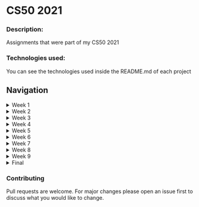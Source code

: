 # CS50 2021

### Description: 
Assignments that were part of my CS50 2021

### Technologies used:
You can see the technologies used inside the README.md of each project

## Navigation
<details>
  <summary>Week 1</summary>
  <blockquote>Introduction to C</blockquote>
  <ul>
	<li>Week 1 Problem Set</li>
		<ul>
			<li><a href="https://github.com/ggwmwgg/cs50/C_Cash" target="_blank">Cash</a></li>
			<li><a href="https://github.com/ggwmwgg/cs50/C_Mario" target="_blank">Mario</a></li>
		</ul>
  </ul>  
</details>
<details>
  <summary>Week 2</summary>
  <blockquote>C Arrays</blockquote>
  <ul>
	<li>Week 2 Problem Set</li>
		<ul>
			<li><a href="https://github.com/ggwmwgg/cs50/C_Readability" target="_blank">Readability</a></li>
			<li><a href="https://github.com/ggwmwgg/cs50/C_Caesar" target="_blank">Caesar</a></li>
		</ul>
	<li><a href="https://github.com/ggwmwgg/cs50/C_Scrabble" target="_blank">Week 2 Lab (Scrabble)</a></li>
  </ul>  
</details>
<details>
  <summary>Week 3</summary>
  <blockquote>C Algorithms</blockquote>
  <ul>
	<li>Week 3 Problem Set</li>
		<ul>
			<li><a href="https://github.com/ggwmwgg/cs50/C_Plurality" target="_blank">Plurality</a></li>
			<li><a href="https://github.com/ggwmwgg/cs50/C_Runoff" target="_blank">Runoff</a></li>
		</ul>
  </ul>  
</details>
<details>
  <summary>Week 4</summary>
  <blockquote>C Memory</blockquote>
  <ul>
	<li>Week 4 Problem Set</li>
		<ul>
			<li><a href="https://github.com/ggwmwgg/cs50/C_Recover" target="_blank">Recover</a></li>
			<li><a href="https://github.com/ggwmwgg/cs50/C_Filter" target="_blank">Filter</a></li>
		</ul>
	<li><a href="https://github.com/ggwmwgg/cs50/C_Volume" target="_blank">Week 4 Lab (Volume)</a></li>
  </ul> 
</details>
<details>
  <summary>Week 5</summary>
  <blockquote>C Data Structures</blockquote>
  <ul>
	<li><a href="https://github.com/ggwmwgg/cs50/C_Speller" target="_blank">Week 5 Problem Set (Speller)</a></li>
	<li><a href="https://github.com/ggwmwgg/cs50/C_Inheritance" target="_blank">Week 5 Lab (Inheritance)</a></li>
  </ul> 
</details>
<details>
  <summary>Week 6</summary>
  <blockquote>Python</blockquote>
  <ul>
	<li>Week 6 Problem Set</li>
		<ul>
			<li><a href="https://github.com/ggwmwgg/cs50/Py_Cash" target="_blank">Cash</a></li>
			<li><a href="https://github.com/ggwmwgg/cs50/Py_Readability" target="_blank">Readability</a></li>
			<li><a href="https://github.com/ggwmwgg/cs50/Py_Py_Mario" target="_blank">Mario</a></li>
			<li><a href="https://github.com/ggwmwgg/cs50/Py_DNA" target="_blank">DNA</a></li>
		</ul>
	<li><a href="https://github.com/ggwmwgg/cs50/Py_WorldCup" target="_blank">Week 6 Lab (WorldCup)</a></li>
  </ul> 
</details>
<details>
  <summary>Week 7</summary>
  <blockquote>SQL</blockquote>
  <ul>		
	<li><a href="https://github.com/ggwmwgg/cs50/SQL_Movies" target="_blank">Week 7 Problem Set (Movies)</a></li>
  </ul> 
</details>
<details>
  <summary>Week 8</summary>
  <blockquote>HTML, CSS, JavaScript</blockquote>
  <ul>
	<li><a href="https://github.com/ggwmwgg/cs50/HCJs_Trivia" target="_blank">Week 8 Lab (Trivia)</a></li>
  </ul> 
</details>
<details>
  <summary>Week 9</summary>
  <blockquote>Python/Flask</blockquote>
  <ul>
	<li><a href="https://github.com/ggwmwgg/cs50/FLSK_Finance" target="_blank">Week 9 Problem Set (Finance)</a></li>
	<li><a href="https://github.com/ggwmwgg/cs50/FLSK_Birthdays" target="_blank">Week 9 Lab (Birthdays)</a></li>
  </ul> 
</details>
<details>
  <summary>Final</summary>
  <blockquote>My CS50 Final Project</blockquote>
  <ul>
	<li><a href="https://github.com/ggwmwgg/cs50/CS50_Final" target="_blank">Final Project</a></li>
	<li><a href="https://cs50.harvard.edu/certificates/1c3a5eaf-4567-4a4a-8833-f9d104dc883a" target="_blank">Certificate</a></li>
  </ul> 
</details>


### Contributing

Pull requests are welcome. For major changes please open an issue first to discuss what you would like to change.